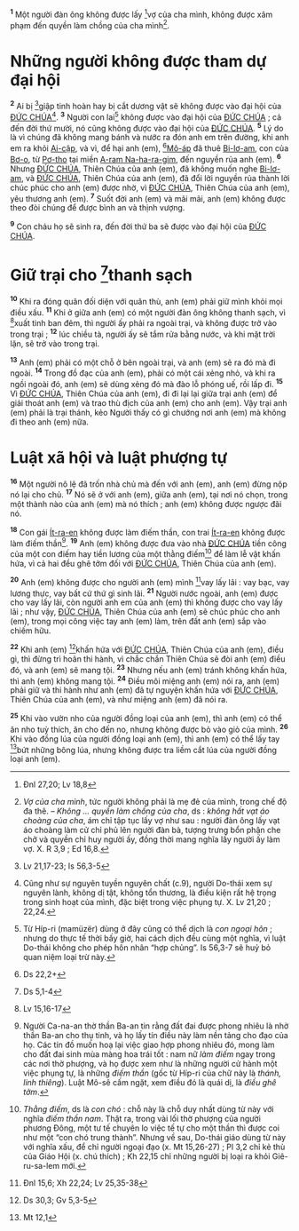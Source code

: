 <sup><b>1</b></sup> Một người đàn ông không được lấy [^1*]vợ của cha mình, không được xâm phạm đến quyền làm chồng của cha mình[^1].


# Những người không được tham dự đại hội
<sup><b>2</b></sup> Ai bị [^2*]giập tinh hoàn hay bị cắt dương vật sẽ không được vào đại hội của [ĐỨC CHÚA]()[^2]. <sup><b>3</b></sup> Người con lai[^3] không được vào đại hội của [ĐỨC CHÚA]() ; cả đến đời thứ mười, nó cũng không được vào đại hội của [ĐỨC CHÚA](). <sup><b>5</b></sup> Lý do là vì chúng đã không mang bánh và nước ra đón anh em trên đường, khi anh em ra khỏi [Ai-cập](), và vì, để hại anh (em), [^4*][Mô-áp]() đã thuê [Bi-lơ-am](), con của [Bơ-o](), từ [Pơ-tho]() tại miền [A-ram Na-ha-ra-gim](), đến nguyền rủa anh (em). <sup><b>6</b></sup> Nhưng [ĐỨC CHÚA](), Thiên Chúa của anh (em), đã không muốn nghe [Bi-lơ-am](), và [ĐỨC CHÚA](), Thiên Chúa của anh (em), đã đổi lời nguyền rủa thành lời chúc phúc cho anh (em) được nhờ, vì [ĐỨC CHÚA](), Thiên Chúa của anh (em), yêu thương anh (em). <sup><b>7</b></sup> Suốt đời anh (em) và mãi mãi, anh (em) không được theo đòi chúng để được bình an và thịnh vượng.

<sup><b>9</b></sup> Con cháu họ sẽ sinh ra, đến đời thứ ba sẽ được vào đại hội của [ĐỨC CHÚA]().


# Giữ trại cho [^7*]thanh sạch
<sup><b>10</b></sup> Khi ra đóng quân đối diện với quân thù, anh (em) phải giữ mình khỏi mọi điều xấu. <sup><b>11</b></sup> Khi ở giữa anh (em) có một người đàn ông không thanh sạch, vì [^8*]xuất tinh ban đêm, thì người ấy phải ra ngoài trại, và không được trở vào trong trại ; <sup><b>12</b></sup> lúc chiều tà, người ấy sẽ tắm rửa bằng nước, và khi mặt trời lặn, sẽ trở vào trong trại.

<sup><b>13</b></sup> Anh (em) phải có một chỗ ở bên ngoài trại, và anh (em) sẽ ra đó mà đi ngoài. <sup><b>14</b></sup> Trong đồ đạc của anh (em), phải có một cái xẻng nhỏ, và khi ra ngồi ngoài đó, anh (em) sẽ dùng xẻng đó mà đào lỗ phóng uế, rồi lấp đi. <sup><b>15</b></sup> Vì [ĐỨC CHÚA](), Thiên Chúa của anh (em), đi đi lại lại giữa trại anh (em) để giải thoát anh (em) và trao thù địch của anh (em) cho anh (em). Vậy trại anh (em) phải là trại thánh, kẻo Người thấy có gì chướng nơi anh (em) mà không đi theo anh (em) nữa.


# Luật xã hội và luật phượng tự
<sup><b>16</b></sup> Một người nô lệ đã trốn nhà chủ mà đến với anh (em), anh (em) đừng nộp nó lại cho chủ. <sup><b>17</b></sup> Nó sẽ ở với anh (em), giữa anh (em), tại nơi nó chọn, trong một thành nào của anh (em) mà nó thích ; anh (em) không được ngược đãi nó.

<sup><b>18</b></sup> Con gái [Ít-ra-en]() không được làm điếm thần, con trai [Ít-ra-en]() không được làm điếm thần[^6]. <sup><b>19</b></sup> Anh (em) không được đưa vào nhà [ĐỨC CHÚA]() tiền công của một con điếm hay tiền lương của một thằng điếm[^7] để làm lễ vật khấn hứa, vì cả hai đều ghê tởm đối với [ĐỨC CHÚA](), Thiên Chúa của anh (em).

<sup><b>20</b></sup> Anh (em) không được cho người anh (em) mình [^9*]vay lấy lãi : vay bạc, vay lương thực, vay bất cứ thứ gì sinh lãi. <sup><b>21</b></sup> Người nước ngoài, anh (em) được cho vay lấy lãi, còn người anh em của anh (em) thì không được cho vay lấy lãi ; như vậy, [ĐỨC CHÚA](), Thiên Chúa của anh (em) sẽ chúc phúc cho anh (em), trong mọi công việc tay anh (em) làm, trên đất anh (em) sắp vào chiếm hữu.

<sup><b>22</b></sup> Khi anh (em) [^10*]khấn hứa với [ĐỨC CHÚA](), Thiên Chúa của anh (em), điều gì, thì đừng trì hoãn thi hành, vì chắc chắn Thiên Chúa sẽ đòi anh (em) điều đó, và anh (em) sẽ mang tội. <sup><b>23</b></sup> Nhưng nếu anh (em) tránh không khấn hứa, thì anh (em) không mang tội. <sup><b>24</b></sup> Điều môi miệng anh (em) nói ra, anh (em) phải giữ và thi hành như anh (em) đã tự nguyện khấn hứa với [ĐỨC CHÚA](), Thiên Chúa của anh (em), và như miệng anh (em) đã nói ra.

<sup><b>25</b></sup> Khi vào vườn nho của người đồng loại của anh (em), thì anh (em) có thể ăn nho tuỳ thích, ăn cho đến no, nhưng không được bỏ vào giỏ của mình. <sup><b>26</b></sup> Khi vào đồng lúa của người đồng loại anh (em), thì anh (em) có thể lấy tay [^11*]bứt những bông lúa, nhưng không được tra liềm cắt lúa của người đồng loại anh (em).

[^1]: *Vợ của cha mình*, tức người không phải là mẹ đẻ của mình, trong chế độ đa thê. – *Không ... quyền làm chồng của cha*, ds : *không hất vạt áo choàng của cha*, ám chỉ tập tục lấy vợ như sau : người đàn ông lấy vạt áo choàng làm cử chỉ phủ lên người đàn bà, tượng trưng bổn phận che chở và quyền chỉ huy người ấy, đồng thời mang nghĩa lấy người ấy làm vợ. X. R 3,9 ; Ed 16,8.
[^2]: Cũng như sự nguyên tuyền nguyên chất (c.9), người Do-thái xem sự nguyên lành, không dị tật, không tổn thương, là điều kiện rất hệ trọng trong sinh hoạt của mình, đặc biệt trong việc phụng tự. X. Lv 21,20 ; 22,24.
[^3]: Từ Híp-ri (mamüzër) dùng ở đây cũng có thể dịch là *con ngoại hôn* ; nhưng do thực tế thời bấy giờ, hai cách dịch đều cùng một nghĩa, vì luật Do-thái không cho phép hôn nhân “hợp chủng”. Is 56,3-7 sẽ huỷ bỏ quan niệm loại trừ này.
[^6]: Người Ca-na-an thờ thần Ba-an tin rằng đất đai được phong nhiêu là nhờ thần Ba-an cho thụ tinh, và họ lấy tín điều này làm nền tảng cho đạo của họ. Các tín đồ muốn hoạ lại việc giao hợp phong nhiêu đó, mong làm cho đất đai sinh mùa màng hoa trái tốt : nam nữ *làm điếm* ngay trong các nơi thờ phượng, và họ được xem như là những người cử hành một việc phụng tự, là những *điếm thần* (gốc từ Híp-ri của chữ này là *thánh, linh thiêng*). Luật Mô-sê cấm ngặt, xem điều đó là quái dị, là *điều ghê tởm*.
[^7]: *Thằng điếm*, ds là *con chó* : chỗ này là chỗ duy nhất dùng từ này với nghĩa *điếm thần nam*. Thật ra, trong vài lối thờ phượng của người phương Đông, một tư tế chuyên lo việc tế tự cho một thần thì được coi như một “con chó trung thành”. Nhưng về sau, Do-thái giáo dùng từ này với nghĩa xấu, để chỉ người ngoại đạo (x. Mt 15,26-27) ; Pl 3,2 chỉ kẻ thù của Giáo Hội (x. chú thích) ; Kh 22,15 chỉ những người bị loại ra khỏi Giê-ru-sa-lem mới.
[^1*]: Đnl 27,20; Lv 18,8
[^2*]: Lv 21,17-23; Is 56,3-5
[^4*]: Ds 22,2+
[^7*]: Ds 5,1-4
[^8*]: Lv 15,16-17
[^9*]: Đnl 15,6; Xh 22,24; Lv 25,35-38
[^10*]: Ds 30,3; Gv 5,3-5
[^11*]: Mt 12,1